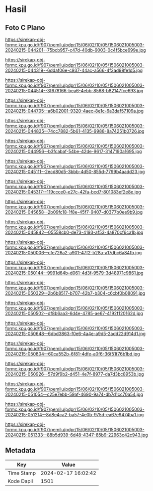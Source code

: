 # Hasil

## Foto C Plano

https://sirekap-obj-formc.kpu.go.id/f907/pemilu/pdpr/15/06/02/10/05/1506021005003-20240215-044201--75bcb957-c47d-40db-9003-0c4f5bce699e.jpg

https://sirekap-obj-formc.kpu.go.id/f907/pemilu/pdpr/15/06/02/10/05/1506021005003-20240215-044319--6ddaf06e-c937-44ac-a566-4f3ad98fe1d5.jpg

https://sirekap-obj-formc.kpu.go.id/f907/pemilu/pdpr/15/06/02/10/05/1506021005003-20240215-044514--3f678166-bea6-4ebb-8568-b82147fce693.jpg

https://sirekap-obj-formc.kpu.go.id/f907/pemilu/pdpr/15/06/02/10/05/1506021005003-20240215-044705--a6b02001-9320-4aec-8e1c-6a3daf57109a.jpg

https://sirekap-obj-formc.kpu.go.id/f907/pemilu/pdpr/15/06/02/10/05/1506021005003-20240215-044835--74cc7882-5b61-4135-9988-8a74251b0726.jpg

https://sirekap-obj-formc.kpu.go.id/f907/pemilu/pdpr/15/06/02/10/05/1506021005003-20240215-044956--b3fcabaf-54be-42de-9617-3147190a1695.jpg

https://sirekap-obj-formc.kpu.go.id/f907/pemilu/pdpr/15/06/02/10/05/1506021005003-20240215-045111--2ecd80d5-3bbb-4d50-855d-7799b4aadd23.jpg

https://sirekap-obj-formc.kpu.go.id/f907/pemilu/pdpr/15/06/02/10/05/1506021005003-20240215-045317--119ccce0-e27c-42fa-bcd7-801083ef2e8e.jpg

https://sirekap-obj-formc.kpu.go.id/f907/pemilu/pdpr/15/06/02/10/05/1506021005003-20240215-045658--2b09fc18-1f8e-45f7-9407-d0377b0ee9b9.jpg

https://sirekap-obj-formc.kpu.go.id/f907/pemilu/pdpr/15/06/02/10/05/1506021005003-20240215-045842--05558cb0-de73-4193-af53-4a870cf6ca1b.jpg

https://sirekap-obj-formc.kpu.go.id/f907/pemilu/pdpr/15/06/02/10/05/1506021005003-20240215-050006--cfe726a2-a901-47f2-b28a-a17dbc6a84fb.jpg

https://sirekap-obj-formc.kpu.go.id/f907/pemilu/pdpr/15/06/02/10/05/1506021005003-20240215-050144--9991d64b-d061-4d3f-9579-3d48971c9861.jpg

https://sirekap-obj-formc.kpu.go.id/f907/pemilu/pdpr/15/06/02/10/05/1506021005003-20240215-050329--2b6b8517-b707-42b7-b304-c6cbf0b08091.jpg

https://sirekap-obj-formc.kpu.go.id/f907/pemilu/pdpr/15/06/02/10/05/1506021005003-20240215-050502--df8b6aa3-6d4e-4785-ae67-4192f120162d.jpg

https://sirekap-obj-formc.kpu.go.id/f907/pemilu/pdpr/15/06/02/10/05/1506021005003-20240215-050648--6dbd3863-f0e6-4a4e-a9d5-2add22d914d1.jpg

https://sirekap-obj-formc.kpu.go.id/f907/pemilu/pdpr/15/06/02/10/05/1506021005003-20240215-050804--60ca552b-6f81-4dfe-a0f6-36f51f76b1bd.jpg

https://sirekap-obj-formc.kpu.go.id/f907/pemilu/pdpr/15/06/02/10/05/1506021005003-20240215-050926--57d9f9b2-d451-4e7f-8977-da7d3bc8953b.jpg

https://sirekap-obj-formc.kpu.go.id/f907/pemilu/pdpr/15/06/02/10/05/1506021005003-20240215-051054--c25e7ebb-59af-4690-9a74-db7d1cc70a54.jpg

https://sirekap-obj-formc.kpu.go.id/f907/pemilu/pdpr/15/06/02/10/05/1506021005003-20240215-051214--8d8e4ca2-ba57-4e0b-975d-ea67e9474ba1.jpg

https://sirekap-obj-formc.kpu.go.id/f907/pemilu/pdpr/15/06/02/10/05/1506021005003-20240215-051333--88b5d939-6d48-4347-85b9-22963c42c943.jpg


## Metadata

| Key        | Value               |
| ---------- | ------------------- |
| Time Stamp | 2024-02-17 16:02:42 |
| Kode Dapil | 1501                |



